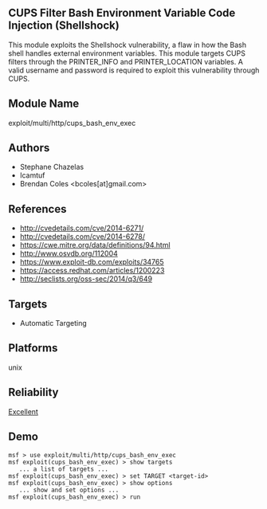 ## CUPS Filter Bash Environment Variable Code Injection (Shellshock)

This module exploits the Shellshock vulnerability, a flaw in 
how the Bash shell handles external environment variables. 
This module targets CUPS filters through the PRINTER_INFO 
and PRINTER_LOCATION variables. A valid username and 
password is required to exploit this vulnerability through 
CUPS.


## Module Name
exploit/multi/http/cups_bash_env_exec

## Authors
* Stephane Chazelas
* lcamtuf
* Brendan Coles <bcoles[at]gmail.com>


## References
* http://cvedetails.com/cve/2014-6271/
* http://cvedetails.com/cve/2014-6278/
* https://cwe.mitre.org/data/definitions/94.html
* http://www.osvdb.org/112004
* https://www.exploit-db.com/exploits/34765
* https://access.redhat.com/articles/1200223
* http://seclists.org/oss-sec/2014/q3/649



## Targets
* Automatic Targeting


## Platforms
unix

## Reliability
[Excellent](https://github.com/rapid7/metasploit-framework/wiki/Exploit-Ranking)

## Demo

```
msf > use exploit/multi/http/cups_bash_env_exec
msf exploit(cups_bash_env_exec) > show targets
   ... a list of targets ...
msf exploit(cups_bash_env_exec) > set TARGET <target-id>
msf exploit(cups_bash_env_exec) > show options
   ... show and set options ...
msf exploit(cups_bash_env_exec) > run
```
    
    